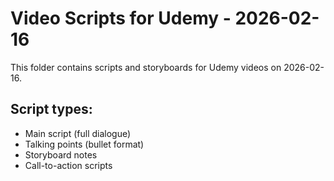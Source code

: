 # Video Scripts for Udemy - 2026-02-16

This folder contains scripts and storyboards for Udemy videos on 2026-02-16.

## Script types:
- Main script (full dialogue)
- Talking points (bullet format)
- Storyboard notes
- Call-to-action scripts
